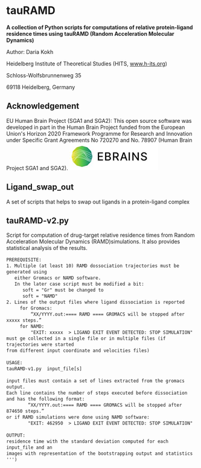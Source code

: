 # tauRAMD
**A collection of Python scripts for computations of relative protein-ligand residence times using tauRAMD (Random Acceleration Molecular Dynamics)**

Author: Daria Kokh

Heidelberg Institute of Theoretical Studies (HITS, www.h-its.org)

Schloss-Wolfsbrunnenweg 35

69118 Heidelberg, Germany

## Acknowledgement
EU Human Brain Project (SGA1 and SGA2): This open source software was developed in part in the Human Brain Project funded from the European Union's Horizon 2020 Framework Programme for Research and Innovation under Specific Grant Agreements No 720270 and No. 78907 (Human Brain Project SGA1 and SGA2).
![EBrains](images/ebrains.jpg?raw=true "EBrains")


## Ligand_swap_out
A set of scripts that helps to swap out ligands in a protein-ligand complex

## tauRAMD-v2.py
 
Script for computation of drug-target relative residence times from Random Acceleration Molecular Dynamics (RAMD)simulations.
It also provides statistical analysis of the results. 
    
    PREREQUISITE:
    1. Multiple (at least 10) RAMD dossociation trajectories must be generated using 
       either Gromacs or NAMD software.
       In the later case script must be modified a bit:  
          soft = "Gr" must be changed to 
          soft = "NAMD"
    2. Lines of the output files where ligand dissociation is reported
         for Gromacs: 
             “XX/YYYY.out:==== RAMD ==== GROMACS will be stopped after xxxxx steps.”
         for NAMD: 
             "EXIT: xxxxx  > LIGAND EXIT EVENT DETECTED: STOP SIMULATION"
    must ge collected in a single file or in multiple files (if trajectories were started 
    from different input coordinate and velocities files) 

    USAGE:
    tauRAMD-v1.py  input_file[s]

    input files must contain a set of lines extracted from the gromacs output. 
    Each line contains the number of steps executed before dissociation 
    and has the following format: 
            “XX/YYYY.out:==== RAMD ==== GROMACS will be stopped after 874650 steps.”
    or if RAMD simulations were done using NAMD software: 
            "EXIT: 462950  > LIGAND EXIT EVENT DETECTED: STOP SIMULATION"

    OUTPUT:
    residence time with the standard deviation computed for each input_file and an 
    images with representation of the bootstrapping output and statistics
    ''')
    

